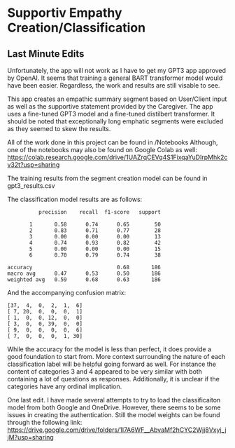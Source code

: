 # Supportiv Empathy Creation/Classification

## Last Minute Edits
Unfortunately, the app will not work as I have to get my GPT3 app approved by OpenAI. It seems that training a general BART transformer model would have been easier. Regardless, the work and results are still visable to see.

This app creates an empathic summary segment based on User/Client input as well as the supportive statement provided by the Caregiver. The app uses a fine-tuned GPT3 model and a fine-tuned distilbert transformer.
It should be noted that exceptionally long emphatic segments were excluded as they seemed to skew the results. 

All of the work done in this project can be found in /Notebooks
Although, one of the notebooks may also be found on Google Colab as well: https://colab.research.google.com/drive/1UAZrqCEVq4S1FixqaYuDIrpMhk2cv32t?usp=sharing

The training results from the segment creation model can be found in gpt3_results.csv

The classification model results are as follows:

              precision    recall  f1-score   support

           1       0.58      0.74      0.65        50
           2       0.83      0.71      0.77        28
           3       0.00      0.00      0.00        13
           4       0.74      0.93      0.82        42
           5       0.00      0.00      0.00        15
           6       0.70      0.79      0.74        38

    accuracy                           0.68       186
    macro avg      0.47      0.53      0.50       186
    weighted avg   0.59      0.68      0.63       186

And the accompanying confusion matrix:

    [37,  4,  0,  2,  1,  6]
    [ 7, 20,  0,  0,  0,  1]
    [ 1,  0,  0, 12,  0,  0]
    [ 3,  0,  0, 39,  0,  0]
    [ 9,  0,  0,  0,  0,  6]
    [ 7,  0,  0,  0,  1, 30]

While the accuracy for the model is less than perfect, it does provide a good foundation to start from. More context surrounding the nature of each classification label will be helpful going forward as well. For instance the content of categories 3 and 4 appeared to be very similar with both containing a lot of questions as responses. Additionally, it is unclear if the categories have any ordinal implication. 


One last edit. I have made several attempts to try to load the classificaiton model from both Google and OneDrive. However, there seems to be some issues in creating the authentication. Still the model weights can be found through the following link: https://drive.google.com/drive/folders/1I7A6WF__AbvaMf2hCYC2Wjj8Vxyj_jjM?usp=sharing

